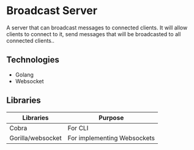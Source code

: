 # Broadcast Server
A server that can broadcast messages to connected clients. It will allow clients to connect to it, send messages that will be broadcasted to all connected clients..

## Technologies
- Golang
- Websocket

## Libraries
| Libraries         | Purpose                     |
|-------------------|-----------------------------|
| Cobra             | For CLI                     |
| Gorilla/websocket | For implementing Websockets |


